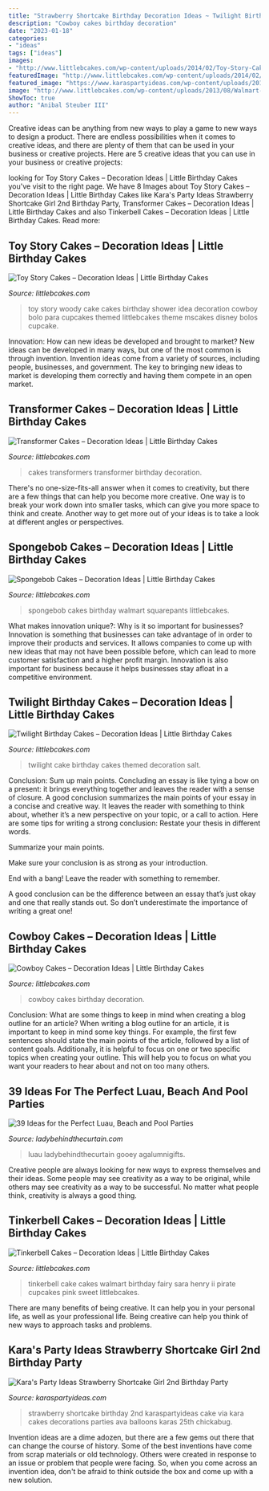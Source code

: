 ```yaml
---
title: "Strawberry Shortcake Birthday Decoration Ideas ~ Twilight Birthday Cakes – Decoration Ideas"
description: "Cowboy cakes birthday decoration"
date: "2023-01-18"
categories:
- "ideas"
tags: ["ideas"]
images:
- "http://www.littlebcakes.com/wp-content/uploads/2014/02/Toy-Story-Cakes.jpg"
featuredImage: "http://www.littlebcakes.com/wp-content/uploads/2014/02/Toy-Story-Cakes.jpg"
featured_image: "https://www.karaspartyideas.com/wp-content/uploads/2013/02/Strawberry-Shortcake-Birthday-Party-via-Karas-Party-Ideas-karaspartyideas.com-strawberry-shortcake-party-ideas-14.jpg"
image: "http://www.littlebcakes.com/wp-content/uploads/2013/08/Walmart-Tinkerbell-Cake-768x1024.jpg"
ShowToc: true
author: "Anibal Steuber III"
---
```



Creative ideas can be anything from new ways to play a game to new ways to design a product. There are endless possibilities when it comes to creative ideas, and there are plenty of them that can be used in your business or creative projects. Here are 5 creative ideas that you can use in your business or creative projects:

	

		
looking for Toy Story Cakes – Decoration Ideas | Little Birthday Cakes you've visit to the right page. We have 8 Images about Toy Story Cakes – Decoration Ideas | Little Birthday Cakes like Kara&#039;s Party Ideas Strawberry Shortcake Girl 2nd Birthday Party, Transformer Cakes – Decoration Ideas | Little Birthday Cakes and also Tinkerbell Cakes – Decoration Ideas | Little Birthday Cakes. Read more:
		
    
## Toy Story Cakes – Decoration Ideas | Little Birthday Cakes

<img loading=lazy src="http://www.littlebcakes.com/wp-content/uploads/2014/02/Toy-Story-Cakes.jpg" onerror="this.onerror=null;this.src='https://tse3.mm.bing.net/th?id=OIP.bapMZ-u2WMAUOaOsA05TngHaJ4&amp;pid=15.1';" alt="Toy Story Cakes – Decoration Ideas | Little Birthday Cakes">

_Source: littlebcakes.com_

>toy story woody cake cakes birthday shower idea decoration cowboy bolo para cupcakes themed littlebcakes theme mscakes disney bolos cupcake. 

	

Innovation: How can new ideas be developed and brought to market?
New ideas can be developed in many ways, but one of the most common is through invention. Invention ideas come from a variety of sources, including people, businesses, and government. The key to bringing new ideas to market is developing them correctly and having them compete in an open market.

    
## Transformer Cakes – Decoration Ideas | Little Birthday Cakes

<img loading=lazy src="http://www.littlebcakes.com/wp-content/uploads/2014/01/Transformers-Cakes.jpg" onerror="this.onerror=null;this.src='https://tse4.mm.bing.net/th?id=OIP.eHYRBmX5yNIexl5GHSDxVQHaJ4&amp;pid=15.1';" alt="Transformer Cakes – Decoration Ideas | Little Birthday Cakes">

_Source: littlebcakes.com_

>cakes transformers transformer birthday decoration. 

	

There's no one-size-fits-all answer when it comes to creativity, but there are a few things that can help you become more creative. One way is to break your work down into smaller tasks, which can give you more space to think and create. Another way to get more out of your ideas is to take a look at different angles or perspectives.

    
## Spongebob Cakes – Decoration Ideas | Little Birthday Cakes

<img loading=lazy src="http://www.littlebcakes.com/wp-content/uploads/2013/08/Walmart-Spongebob-Birthday-Cakes.jpg" onerror="this.onerror=null;this.src='https://tse2.mm.bing.net/th?id=OIP.T5lQvW5i22yZLuM6W1msfQHaJ6&amp;pid=15.1';" alt="Spongebob Cakes – Decoration Ideas | Little Birthday Cakes">

_Source: littlebcakes.com_

>spongebob cakes birthday walmart squarepants littlebcakes. 

	

What makes innovation unique?: Why is it so important for businesses?
Innovation is something that businesses can take advantage of in order to improve their products and services. It allows companies to come up with new ideas that may not have been possible before, which can lead to more customer satisfaction and a higher profit margin. Innovation is also important for business because it helps businesses stay afloat in a competitive environment.

    
## Twilight Birthday Cakes – Decoration Ideas | Little Birthday Cakes

<img loading=lazy src="http://www.littlebcakes.com/wp-content/uploads/2014/01/Twilight-Cakes.jpg" onerror="this.onerror=null;this.src='https://tse2.mm.bing.net/th?id=OIP.H5uaF0rlxjic_zyCVz0UlAHaKP&amp;pid=15.1';" alt="Twilight Birthday Cakes – Decoration Ideas | Little Birthday Cakes">

_Source: littlebcakes.com_

>twilight cake birthday cakes themed decoration salt. 

	

Conclusion: Sum up main points.
Concluding an essay is like tying a bow on a present: it brings everything together and leaves the reader with a sense of closure. A good conclusion summarizes the main points of your essay in a concise and creative way. It leaves the reader with something to think about, whether it’s a new perspective on your topic, or a call to action. Here are some tips for writing a strong conclusion:
 Restate your thesis in different words.

Summarize your main points.

Make sure your conclusion is as strong as your introduction.

End with a bang! Leave the reader with something to remember.

A good conclusion can be the difference between an essay that’s just okay and one that really stands out. So don’t underestimate the importance of writing a great one!

    
## Cowboy Cakes – Decoration Ideas | Little Birthday Cakes

<img loading=lazy src="http://www.littlebcakes.com/wp-content/uploads/2014/02/Cowboy-Wedding-Cakes.jpg" onerror="this.onerror=null;this.src='https://tse3.mm.bing.net/th?id=OIP.OA0mNdhMvr2LFDIbD5nAIQHaMX&amp;pid=15.1';" alt="Cowboy Cakes – Decoration Ideas | Little Birthday Cakes">

_Source: littlebcakes.com_

>cowboy cakes birthday decoration. 

	

Conclusion: What are some things to keep in mind when creating a blog outline for an article?
When writing a blog outline for an article, it is important to keep in mind some key things. For example, the first few sentences should state the main points of the article, followed by a list of content goals. Additionally, it is helpful to focus on one or two specific topics when creating your outline. This will help you to focus on what you want your readers to hear about and not on too many others.

    
## 39 Ideas For The Perfect Luau, Beach And Pool Parties

<img loading=lazy src="https://www.ladybehindthecurtain.com/wp-content/uploads/2014/06/39-Ideas-for-the-Perfect-Luau-Beach-and-Pool-Parties-Lady-Behind-The-Curtain-11.jpg" onerror="this.onerror=null;this.src='https://tse3.mm.bing.net/th?id=OIP.pAZ4pAFWGREufWJ5vwJmXgHaKl&amp;pid=15.1';" alt="39 Ideas for the Perfect Luau, Beach and Pool Parties">

_Source: ladybehindthecurtain.com_

>luau ladybehindthecurtain gooey agalumnigifts. 

	

Creative people are always looking for new ways to express themselves and their ideas. Some people may see creativity as a way to be original, while others may see creativity as a way to be successful. No matter what people think, creativity is always a good thing.

    
## Tinkerbell Cakes – Decoration Ideas | Little Birthday Cakes

<img loading=lazy src="http://www.littlebcakes.com/wp-content/uploads/2013/08/Walmart-Tinkerbell-Cake-768x1024.jpg" onerror="this.onerror=null;this.src='https://tse2.mm.bing.net/th?id=OIP.knysge9UpCxgPQzGqIa3WAHaJ4&amp;pid=15.1';" alt="Tinkerbell Cakes – Decoration Ideas | Little Birthday Cakes">

_Source: littlebcakes.com_

>tinkerbell cake cakes walmart birthday fairy sara henry ii pirate cupcakes pink sweet littlebcakes. 

	

There are many benefits of being creative. It can help you in your personal life, as well as your professional life. Being creative can help you think of new ways to approach tasks and problems.

    
## Kara&#039;s Party Ideas Strawberry Shortcake Girl 2nd Birthday Party

<img loading=lazy src="https://www.karaspartyideas.com/wp-content/uploads/2013/02/Strawberry-Shortcake-Birthday-Party-via-Karas-Party-Ideas-karaspartyideas.com-strawberry-shortcake-party-ideas-14.jpg" onerror="this.onerror=null;this.src='https://tse2.mm.bing.net/th?id=OIP.aKZj_ADvCikGBy0nVtFI8AHaLH&amp;pid=15.1';" alt="Kara&#039;s Party Ideas Strawberry Shortcake Girl 2nd Birthday Party">

_Source: karaspartyideas.com_

>strawberry shortcake birthday 2nd karaspartyideas cake via kara cakes decorations parties ava balloons karas 25th chickabug. 

	

Invention ideas are a dime adozen, but there are a few gems out there that can change the course of history. Some of the best inventions have come from scrap materials or old technology. Others were created in response to an issue or problem that people were facing. So, when you come across an invention idea, don't be afraid to think outside the box and come up with a new solution.

